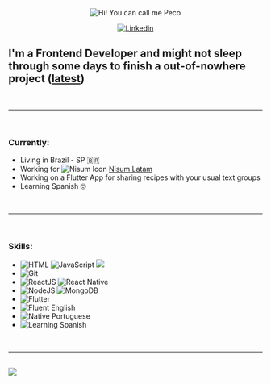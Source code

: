 <div align="center">
    <image src="./images/messagif-loop.gif" alt="Hi! You can call me Peco"/>

<a href="https://www.linkedin.com/in/peco-caballero/">![Linkedin](https://img.shields.io/badge/Linkedin-blue.svg?style=flat&logo=linkedin&logoColor=white)</a>

</div>

## I'm a Frontend Developer and might not sleep through some days to finish a out-of-nowhere project ([latest](https://github.com/PecoCaballero/mine-server-bot))

<br>

---

<br>

### Currently:

- Living in Brazil - SP 🇧🇷
- Working for ![Nisum Icon](https://www.nisum.com/hubfs/Nisum-Favicon-16x16-1.png) [Nisum Latam](https://www.nisum.com/es/inicio)
- Working on a Flutter App for sharing recipes with your usual text groups
- Learning Spanish 🤓

<br>

---

<br>

### Skills:

- ![HTML](https://img.shields.io/badge/HTML-E34F26.svg?style=flat&logo=html5&logoColor=white) ![JavaScript](https://img.shields.io/badge/JavaScript-orange.svg?style=flat&logo=javascript&logoColor=black) ![](https://img.shields.io/badge/CSS-blue.svg?style=flat&logo=css3&logoColor=white)
- ![Git](https://img.shields.io/badge/Git-white.svg?style=flat&logo=git&logoColor=black)
- ![ReactJS](https://img.shields.io/badge/ReactJS-blue.svg?style=flat&logo=react&logoColor=white) ![React Native](https://img.shields.io/badge/React_Native-grey.svg?style=flat&logo=react&logoColor=white)
- ![NodeJS](https://img.shields.io/badge/NodeJS-43853D.svg?style=flat&logo=node.js&logoColor=white) ![MongoDB](https://img.shields.io/badge/MongoDB-4DB33D.svg?style=flat&logo=mongodb&logoColor=white)
- ![Flutter](https://img.shields.io/badge/Flutter-white.svg?style=flat&logo=flutter&logoColor=blue)
- ![Fluent English](https://img.shields.io/badge/English-Fluent-success)
- ![Native Portuguese](https://img.shields.io/badge/Portuguese-Native-blueviolet)
- ![Learning Spanish](https://img.shields.io/badge/Spanish-Learning-informational)

<!-- ![Top Langs](https://github-readme-stats.vercel.app/api/top-langs/?username=PecoCaballero&count_private=true&hide=php) -->
<br>

---

<br>

<a href="https://github.com/PecoCaballero?tab=repositories">
  <img align="centre" src="https://github-readme-stats.vercel.app/api?username=PecoCaballero&count_private=true&include_all_commits=true&show_icons=true&title_color=007bff&text_color=e7e7e7&icon_color=007bff&bg_color=171c28" />
</a>

<!--
**PecoCaballero/PecoCaballero** is a ✨ _special_ ✨ repository because its `README.md` (this file) appears on your GitHub profile.

Here are some ideas to get you started:

- 🔭 I’m currently working on ...
- 🌱 I’m currently learning ...
- 👯 I’m looking to collaborate on ...
- 🤔 I’m looking for help with ...
- 💬 Ask me about ...
- 📫 How to reach me: ...
- 😄 Pronouns: ...
- ⚡ Fun fact: ...
-->
